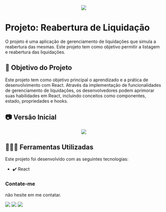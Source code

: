 <div align="center">
<img src="http://img.shields.io/static/v1?label=STATUS&message=ANDAMENTO&color=red&style=for-the-badge"/>
</div>

# Projeto: Reabertura de Liquidação

O projeto é uma aplicação de gerenciamento de liquidações que simula a reabertura das mesmas. Este projeto tem como objetivo permitir a listagem e reabertura das liquidações.

## 🎯 Objetivo do Projeto

Este projeto tem como objetivo principal o aprendizado e a prática de desenvolvimento com React. Através da implementação de funcionalidades de gerenciamento de liquidações, os desenvolvedores podem aprimorar suas habilidades em React, incluindo conceitos como componentes, estado, propriedades e hooks.

## 📷 Versão Inicial

<div align="center" >
 <img src="https://github.com/user-attachments/assets/dc5a63a2-8c95-45a1-bc5c-fc99d1749b1f">
</div>

## 🧑🏾‍💻 Ferramentas Utilizadas

Este projeto foi desenvolvido com as seguintes tecnologias:

- ✔️ React

### Contate-me

não hesite em me contatar.

<div>
  <a href="https://instagram.com/lucasl.ima" target="_blank"><img src="https://img.shields.io/badge/-Instagram-%23E4405F?style=for-the-badge&logo=instagram&logoColor=white" target="_blank"></a>
  <a href = "mailto:lucasanjosdiscente@gmail.com"><img src="https://img.shields.io/badge/Gmail-D14836?style=for-the-badge&logo=gmail&logoColor=white" target="_blank"></a>
  <a href="https://linkedin.com/in/lucasl1ima" target="_blank"><img src="https://img.shields.io/badge/-LinkedIn-%230077B5?style=for-the-badge&logo=linkedin&logoColor=white" target="_blank"></a>
</div>
